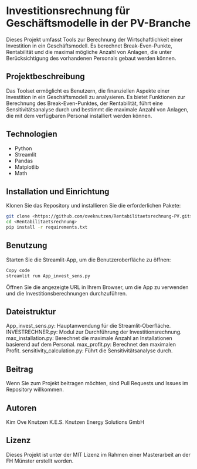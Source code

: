 # Investitionsrechnung für Geschäftsmodelle in der PV-Branche

Dieses Projekt umfasst Tools zur Berechnung der Wirtschaftlichkeit einer Investition in ein Geschäftsmodell. Es berechnet Break-Even-Punkte, Rentabilität und die maximal mögliche Anzahl von Anlagen, die unter Berücksichtigung des vorhandenen Personals gebaut werden können.

## Projektbeschreibung

Das Toolset ermöglicht es Benutzern, die finanziellen Aspekte einer Investition in ein Geschäftsmodell zu analysieren. Es bietet Funktionen zur Berechnung des Break-Even-Punktes, der Rentabilität, führt eine Sensitivitätsanalyse durch und bestimmt die maximale Anzahl von Anlagen, die mit dem verfügbaren Personal installiert werden können.

## Technologien

- Python
- Streamlit
- Pandas
- Matplotlib
- Math

## Installation und Einrichtung

Klonen Sie das Repository und installieren Sie die erforderlichen Pakete:

```bash
git clone <https://github.com/oveknutzen/Rentabilitaetsrechnung-PV.git>
cd <Rentabilitaetsrechnung>
pip install -r requirements.txt
```
## Benutzung
Starten Sie die Streamlit-App, um die Benutzeroberfläche zu öffnen:

```bash
Copy code
streamlit run App_invest_sens.py
```
Öffnen Sie die angezeigte URL in Ihrem Browser, um die App zu verwenden und die Investitionsberechnungen durchzuführen.

## Dateistruktur
App_invest_sens.py: Hauptanwendung für die Streamlit-Oberfläche.
INVESTRECHNER.py: Modul zur Durchführung der Investitionsrechnung.
max_installation.py: Berechnet die maximale Anzahl an Installationen basierend auf dem Personal.
max_profit.py: Berechnet den maximalen Profit.
sensitivity_calculation.py: Führt die Sensitivitätsanalyse durch.
## Beitrag
Wenn Sie zum Projekt beitragen möchten, sind Pull Requests und Issues im Repository willkommen.

## Autoren
Kim Ove Knutzen
K.E.S. Knutzen Energy Solutions GmbH
## Lizenz
Dieses Projekt ist unter der MIT Lizenz im Rahmen einer Masterarbeit an der FH Münster erstellt worden.
